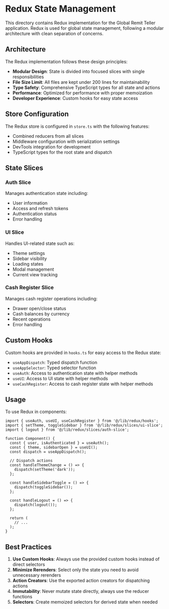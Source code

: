 # Redux State Management

This directory contains Redux implementation for the Global Remit Teller application. Redux is used for global state management, following a modular architecture with clean separation of concerns.

## Architecture

The Redux implementation follows these design principles:

- **Modular Design**: State is divided into focused slices with single responsibilities
- **File Size Limit**: All files are kept under 200 lines for maintainability
- **Type Safety**: Comprehensive TypeScript types for all state and actions
- **Performance**: Optimized for performance with proper memoization
- **Developer Experience**: Custom hooks for easy state access

## Store Configuration

The Redux store is configured in `store.ts` with the following features:

- Combined reducers from all slices
- Middleware configuration with serialization settings
- DevTools integration for development
- TypeScript types for the root state and dispatch

## State Slices

### Auth Slice

Manages authentication state including:

- User information
- Access and refresh tokens
- Authentication status
- Error handling

### UI Slice

Handles UI-related state such as:

- Theme settings
- Sidebar visibility
- Loading states
- Modal management
- Current view tracking

### Cash Register Slice

Manages cash register operations including:

- Drawer open/close status
- Cash balances by currency
- Recent operations
- Error handling

## Custom Hooks

Custom hooks are provided in `hooks.ts` for easy access to the Redux state:

- `useAppDispatch`: Typed dispatch function
- `useAppSelector`: Typed selector function
- `useAuth`: Access to authentication state with helper methods
- `useUI`: Access to UI state with helper methods
- `useCashRegister`: Access to cash register state with helper methods

## Usage

To use Redux in components:

```tsx
import { useAuth, useUI, useCashRegister } from '@/lib/redux/hooks';
import { setTheme, toggleSidebar } from '@/lib/redux/slices/ui-slice';
import { logout } from '@/lib/redux/slices/auth-slice';

function Component() {
  const { user, isAuthenticated } = useAuth();
  const { theme, sidebarOpen } = useUI();
  const dispatch = useAppDispatch();
  
  // Dispatch actions
  const handleThemeChange = () => {
    dispatch(setTheme('dark'));
  };
  
  const handleSidebarToggle = () => {
    dispatch(toggleSidebar());
  };
  
  const handleLogout = () => {
    dispatch(logout());
  };
  
  return (
    // ...
  );
}
```

## Best Practices

1. **Use Custom Hooks**: Always use the provided custom hooks instead of direct selectors
2. **Minimize Rerenders**: Select only the state you need to avoid unnecessary rerenders
3. **Action Creators**: Use the exported action creators for dispatching actions
4. **Immutability**: Never mutate state directly, always use the reducer functions
5. **Selectors**: Create memoized selectors for derived state when needed
